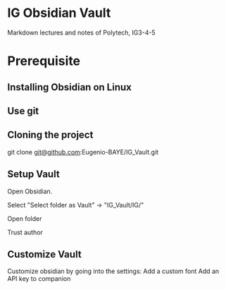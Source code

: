 # IG Obsidian Vault
Markdown lectures and notes of Polytech, IG3-4-5

# Prerequisite
## Installing Obsidian on Linux
## Use git

## Cloning the project

git clone git@github.com:Eugenio-BAYE/IG_Vault.git

## Setup Vault
Open Obsidian.

Select "Select folder as Vault" -> "IG_Vault/IG/"

Open folder

Trust author

## Customize Vault
Customize obsidian by going into the settings:
Add a custom font
Add an API key to companion
